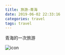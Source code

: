 ```yaml
---
title: 旅游-青海
date: 2019-06-02 22:33:16
categories: travel
tags: travel
---
```


青海的一次旅游

![icon](./images/1.jpg)
